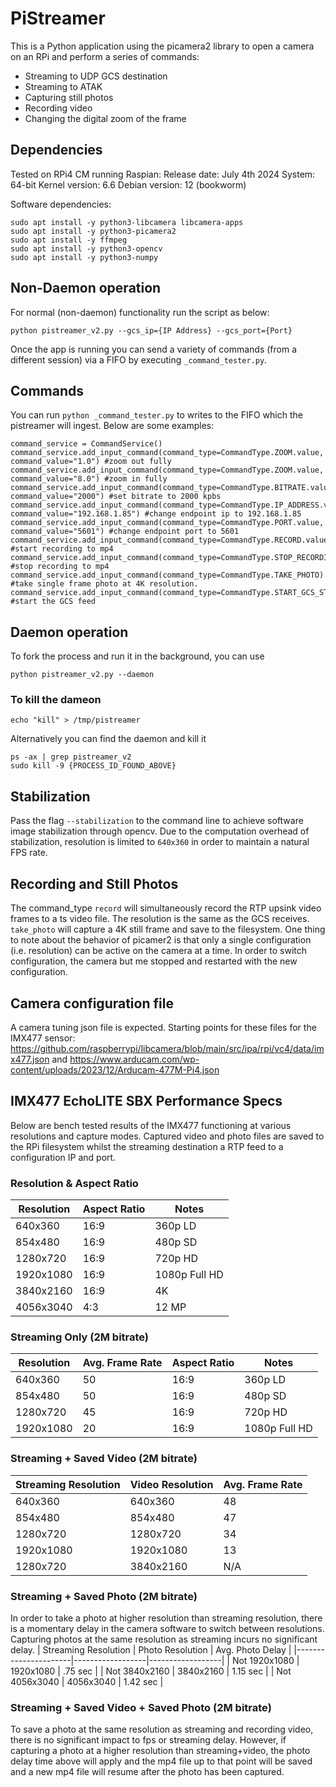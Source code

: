 # PiStreamer
This is a Python application using the picamera2 library to open a camera on an RPi and perform a series of commands:
* Streaming to UDP GCS destination
* Streaming to ATAK
* Capturing still photos
* Recording video
* Changing the digital zoom of the frame

## Dependencies
Tested on RPi4 CM running Raspian:
Release date: July 4th 2024
System: 64-bit
Kernel version: 6.6
Debian version: 12 (bookworm)

Software dependencies:
```
sudo apt install -y python3-libcamera libcamera-apps
sudo apt install -y python3-picamera2
sudo apt install -y ffmpeg
sudo apt install -y python3-opencv
sudo apt install -y python3-numpy
```

## Non-Daemon operation
For normal (non-daemon) functionality run the script as below:

```
python pistreamer_v2.py --gcs_ip={IP Address} --gcs_port={Port}
```
Once the app is running you can send a variety of commands (from a different session) via a FIFO by executing `_command_tester.py`.

## Commands
You can run `python _command_tester.py` to writes to the FIFO which the pistreamer will ingest. Below are some examples:
```
command_service = CommandService()
command_service.add_input_command(command_type=CommandType.ZOOM.value, command_value="1.0") #zoom out fully
command_service.add_input_command(command_type=CommandType.ZOOM.value, command_value="8.0") #zoom in fully
command_service.add_input_command(command_type=CommandType.BITRATE.value, command_value="2000") #set bitrate to 2000 kpbs
command_service.add_input_command(command_type=CommandType.IP_ADDRESS.value, command_value="192.168.1.85") #change endpoint ip to 192.168.1.85
command_service.add_input_command(command_type=CommandType.PORT.value, command_value="5601") #change endpoint port to 5601
command_service.add_input_command(command_type=CommandType.RECORD.value) #start recording to mp4
command_service.add_input_command(command_type=CommandType.STOP_RECORDING) #stop recording to mp4
command_service.add_input_command(command_type=CommandType.TAKE_PHOTO) #take single frame photo at 4K resolution.
command_service.add_input_command(command_type=CommandType.START_GCS_STREAM) #start the GCS feed
```

## Daemon operation
To fork the process and run it in the background, you can use
```
python pistreamer_v2.py --daemon
```

### To kill the dameon
```
echo "kill" > /tmp/pistreamer
```
Alternatively you can find the daemon and kill it
```
ps -ax | grep pistreamer_v2
sudo kill -9 {PROCESS_ID_FOUND_ABOVE}
```

## Stabilization
Pass the flag `--stabilization` to the command line to achieve software image stabilization through opencv. Due to the computation overhead of stabilization,
resolution is limited to `640x360` in order to maintain a natural FPS rate.

## Recording and Still Photos
The command_type `record` will simultaneously record the RTP upsink video frames to a ts video file. The resolution is the same as the GCS receives. `take_photo` will capture a 4K still frame and save to the filesystem. One thing to note about the behavior of picamer2 is that only a single configuration (i.e. resolution) can be active on the camera at a time. In order to switch configuration, the camera but me stopped and restarted with the new configuration.

## Camera configuration file
A camera tuning json file is expected. Starting points for these files for the IMX477 sensor: https://github.com/raspberrypi/libcamera/blob/main/src/ipa/rpi/vc4/data/imx477.json and https://www.arducam.com/wp-content/uploads/2023/12/Arducam-477M-Pi4.json

## IMX477 EchoLITE SBX Performance Specs
Below are bench tested results of the IMX477 functioning at various resolutions and capture modes. Captured video and photo files are saved to the RPi filesystem whilst the streaming destination a RTP feed to a configuration IP and port.

### Resolution & Aspect Ratio
| Resolution | Aspect Ratio | Notes         |
|------------|--------------|---------------|
| 640x360    | 16:9         | 360p LD       |
| 854x480    | 16:9         | 480p SD       |
| 1280x720   | 16:9         | 720p HD       |
| 1920x1080  | 16:9         | 1080p Full HD |
| 3840x2160  | 16:9         | 4K            |
| 4056x3040  | 4:3          | 12 MP         |

### Streaming Only (2M bitrate)
| Resolution | Avg. Frame Rate | Aspect Ratio | Notes         |
|------------|-----------------|--------------|---------------|
| 640x360    | 50              | 16:9         | 360p LD       |
| 854x480    | 50              | 16:9         | 480p SD       |
| 1280x720   | 45              | 16:9         | 720p HD       |
| 1920x1080  | 20              | 16:9         | 1080p Full HD |

### Streaming + Saved Video (2M bitrate)
| Streaming Resolution | Video Resolution | Avg. Frame Rate |
|----------------------|------------------|-----------------|
| 640x360              | 640x360          | 48              |
| 854x480              | 854x480          | 47              |
| 1280x720             | 1280x720         | 34              |
| 1920x1080            | 1920x1080        | 13              |
| 1280x720             | 3840x2160        | N/A             |

### Streaming + Saved Photo (2M bitrate)
In order to take a photo at higher resolution than streaming resolution, there is a momentary delay in the camera software to switch between resolutions. Capturing photos at the same resolution as streaming incurs no significant delay.
| Streaming Resolution | Photo Resolution | Avg. Photo Delay |
|----------------------|------------------|------------------|
| Not 1920x1080        | 1920x1080        | .75 sec          |
| Not 3840x2160        | 3840x2160        | 1.15 sec         |
| Not 4056x3040        | 4056x3040        | 1.42 sec         |


### Streaming + Saved Video + Saved Photo (2M bitrate)
To save a photo at the same resolution as streaming and recording video, there is no
significant impact to fps or streaming delay. However, if capturing a photo at a
higher resolution than streaming+video, the photo delay time above will apply and the
mp4 file up to that point will be saved and a new mp4 file will resume after the photo
has been captured.
